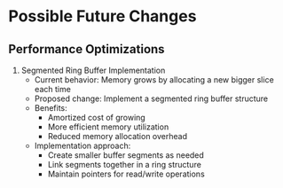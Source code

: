 # Possible Future Changes

## Performance Optimizations

1. Segmented Ring Buffer Implementation
   - Current behavior: Memory grows by allocating a new bigger slice each time
   - Proposed change: Implement a segmented ring buffer structure
   - Benefits:
     - Amortized cost of growing
     - More efficient memory utilization
     - Reduced memory allocation overhead
   - Implementation approach:
     - Create smaller buffer segments as needed
     - Link segments together in a ring structure
     - Maintain pointers for read/write operations
